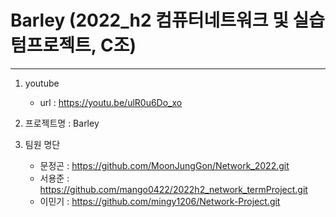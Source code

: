 # Barley (2022_h2 컴퓨터네트워크 및 실습 텀프로젝트, C조)
---
1. youtube
    - url : https://youtu.be/ulR0u6Do_xo
2. 프로젝트명 : Barley

3. 팀원 명단 
   - 문정곤 : https://github.com/MoonJungGon/Network_2022.git
   - 서용준 : https://github.com/mango0422/2022h2_network_termProject.git
   - 이민기 : https://github.com/mingy1206/Network-Project.git
